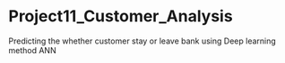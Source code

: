 # Project11_Customer_Analysis
Predicting the whether customer stay or leave bank using Deep learning method ANN
